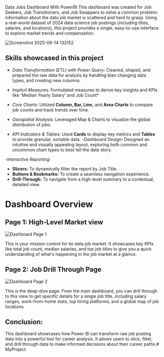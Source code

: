 Data Jobs Dashboard With PowerBI
This dashboard was created for Job Seekers, Job Transitioners, and Job Swappers to solve a common problem: information about the data job market is scattered and hard to grasp. Using a real-world dataset of 2024 data science job postings (including titles, salaries, and locations), this project provides a single, easy-to-use interface to explore market trends and compensation.

![Screenshot 2025-06-14 132152](https://github.com/user-attachments/assets/4f8cbcf0-5e81-441c-8e8a-5e17bbbfb1ef)


## Skills showcased in this project
- *Data Transformation (ETL) with Power Query*: Cleaned, shaped, and prepared the raw data for analysis by handling blan changing data types, and creating new columns.
- *Implicit Measures:*
Formulated measures to derive key insights and KPIs like 'Median Yearly Salary' and Job Count*
- *Core Charts:* Utilized **Column, Bar, Line,** and **Area Charts** to compare job counts and track trends over time.

- *Geospatial Analysis:* Leveraged 
Map & Charts to visualize the global distribution of jobs.


- *KPI Indicators & Tables:* Used **Cards** to
display key metrics and **Tables** to provide granular, sortable data.
-*Dashboard Design:* Designed an intuitive and visually appealing layout, exploring both common and uncommon chart types to best tell the data story.

-*Interactive Reporting:*
- **Slicers:** To dynamically filter the report by Job Title.
- **Buttons & Bookmarks:** To create a seamless navigation experience.
- **Drill-Through:** To navigate from a high-level summary to a contextual, detailed view.

# Dashboard Overview
## Page 1: High-Level Market view

![Dashboard Page 1](/Images/Screenshot%202025-06-14%20132152.png)

This is your mission control for tie data job market. It showcases key KPIs like total job count, median salaries, and top job titles to give you a quick understanding of what's happening in the job market at a glance.

## Page 2: Job Drill Through Page

![Dashboard Page 2](/Images/Screenshot%202025-06-14%20132235.png)

This is the deep-dive page. From the main dashboard, you can drill through to this view to get specific details for a single job title, including salary ranges, work-from-home stats, top hiring platforms, and a global map of job locations.

## Conclusion:

This dashboard showcases how Power Bl can transform raw job posting data into a powerful tool for career analysis. It allows users to slice, filter, and drill through data to make informed decisions about their career paths.#   M y P r o j e c t 
 
 
